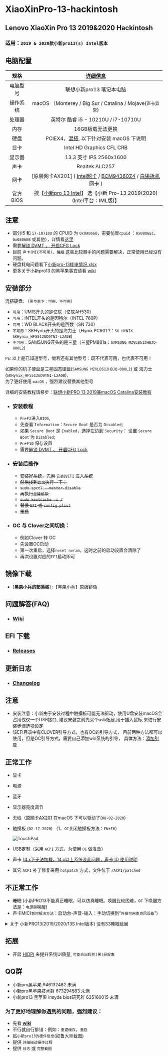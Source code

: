 # XiaoXinPro-13-hackintosh

## Lenovo XiaoXin Pro 13 2019&2020 Hackintosh
### 适用：`2019 & 2020款小新pro13(s) Intel版本`
## 电脑配置
|规格 | [详细信息](https://item.lenovo.com.cn/product/1007854.html) |
|:-: | :-:|
|电脑型号|联想小新pro13 笔记本电脑|
|操作系统|macOS （Monterey / Big Sur / Catalina / Mojave(`声卡异常`) |
|处理器|英特尔 酷睿 i5 - 10210U / i7-10710U|
|内存|16GB板载无法更换|
|硬盘|PCIEX4，[混搭](https://zhuanlan.zhihu.com/p/89874980), 以下针对安装 macOS 下说明 |
|显卡|Intel HD Graphics CFL CRB|（UHD620）|
|显示器|13.3 英寸 IPS 2560x1600|
|声卡| Realtek ALC257|
|网卡|[原装网卡AX201] ( [Intel网卡](https://github.com/daliansky/XiaoXinPro-13-hackintosh/wiki/Intel%E7%BD%91%E5%8D%A1) / [BCM94360Z4](https://github.com/daliansky/XiaoXinPro-13-hackintosh/wiki/BCM94360Z4%E5%9B%9B%E5%A4%A9%E7%BA%BF) / [白果拆机网卡](https://github.com/daliansky/XiaoXinPro-13-hackintosh/wiki/%E7%99%BD%E6%9E%9C%E6%8B%86%E6%9C%BA%E7%BD%91%E5%8D%A1) ) |
|官方BIOS|搜【[小新pro 13 Intel](https://newsupport.lenovo.com.cn/search_result.html?q=%E5%B0%8F%E6%96%B0pro%2013%20Intel)】 选【小新 Pro-13 2019(2020)(Intel平台：IML版)】|

## 注意
- 部分i5 和 `i7-10710U` 的 CPUID 为 `0x0A0660`，需要仿冒`cpuid` ：`0x0806EC`、`0x0806EB` 或其他），详情看[这里](https://github.com/daliansky/XiaoXinPro-13-hackintosh/wiki/%E6%9F%A5%E7%9C%8B%E6%9C%AC%E6%9C%BACPUID)
- 需要[解锁 DVMT 、 开启CFG Lock](https://github.com/daliansky/XiaoXinPro-13-hackintosh/wiki/DVMT%E8%A1%A5%E4%B8%81#%E6%B5%8B%E8%AF%95%E7%89%88bios)
- 目前 `声卡(MIC不可用)`、~~`睡眠`~~ 这些比较棘手的问题需要解决，正常使用已经没有问题。
- 硬盘耗电问题看下[小新pro-13耗电情况.xlsx](https://github.com/daliansky/XiaoXinPro-13-hackintosh/tree/master/EFI/Document)
- 更多关于小新pro13  的黑苹果事宜请看 [wiki](https://github.com/daliansky/XiaoXinPro-13-hackintosh/wiki)

## 安装部分

混搭硬盘: （`黑苹果下：可用、不可用`）
- `可用`：UMIS开头的是忆联（忆联AH530）
- `可用`：INTEL开头的是因特尔（INTEL 760P)
- `可用`：WD BLACK开头的是西数（SN 730)
- `不可用`：SKHynix开头的是海力士（Hynix PC601 ?：`SK HYNIX SKHynix_HFS512GD9TNI-L2A0B`)
- `不可用`：SAMSUNG开头的是三星（三星PM981a：`SAMSUNG MZVLB512HBJQ-000L2`)  

`PS`: 以上是已知道型号，倘若还有其他型号：既不代表可用，也代表不可用！


如果你的机子硬盘是三星固态硬盘(`SAMSUNG MZVLB512HBJQ-000L2`) 或 海力士(`SKHynix_HFS512GD9TNI-L2A0B`)，  
为了更好使用 `macOS` ，强烈建议替换其他型号 

详细的安装教程请移步：[联想小新PRO 13 2019兼macOS Catalina安装教程](https://blog.daliansky.net/Lenovo-Xiaoxin-PRO-13-2019-and-macOS-Catalina-Installation-Tutorial.html) 

- ### 安装教程

    - `Fn+F2`进入`BIOS`,
    - 先查看 `Information`：`Secure Boot` 是否为 `Disabled`;
    - 如果 `Secure Boot` 是 `Enabled`，选择左边到 `Security`： 设置 `Secure Boot` 为 `Disabled`;
    - `Fn+F10` 保存设置
    - 需要[解锁 DVMT 、 开启CFG Lock](https://github.com/daliansky/XiaoXinPro-13-hackintosh/wiki/DVMT%E8%A1%A5%E4%B8%81#%E6%B5%8B%E8%AF%95%E7%89%88bios)  


- ### ~~安装后操作~~

    - ~~安装好系统，先用 `安装的EFI` 进入系统~~
    - ~~然后找到`终端`执行一下：~~
    - ~~`sudo spctl --master-disable`~~
    - ~~再执行`重建缓存`:~~
    - ~~`sudo kextcache -i /`~~
    - ~~替换 `EFI` 或 `config.plist`~~
    - ~~重启~~

- ### OC 与 Clover之间切换：
   - 例如Clover 转 OC
   - 先设置OC启动
   - 第一次重启，选择`reset nvram`，这时之前的启动设置会清除了
   - 再次设置对应的`EFI`启动即可

     
   
## 镜像下载
  
  - [[**黑果小兵的部落阁**] :【黑果小兵】原版镜像](https://blog.daliansky.net/categories/下载/镜像/)

## 问题解答(FAQ)
  - ### [Wiki](https://github.com/daliansky/XiaoXinPro-13-hackintosh/wiki)

## EFI 下载
  - ### [Releases](https://github.com/daliansky/XiaoXinPro-13-2019-hackintosh/releases)

## 更新日志  
  - ### [Changelog](Changelog.md)

## 注意

- 安装注意：小新由于安装过程中触摸板可能无法驱动，使用U盘安装macOS会占用仅仅一个USB接口,
  建议安装之前先买个usb拓展,用于插入鼠标,来进行安装步骤选项设定
- 该EFI目录中有CLOVER引导方式，也有OC的引导方式，
  目前两种方法都可以使用，但是OC引导方式，需要自己添加win系统的引导，
  具体方法：[添加引导](EFI/Document/OC-引导多系统@OC-xlivans.md)
## 正常工作
- 显卡

- 电源

- 蓝牙

- 显示器亮度调节

- 无线（[原网卡AX201](https://github.com/daliansky/XiaoXinPro-13-hackintosh/wiki/%E5%B0%8F%E6%96%B0pro13%E5%9C%A8macOS%E7%B3%BB%E7%BB%9F%E4%B8%8B%E5%8F%AF%E4%BD%BF%E7%94%A8%E7%9A%84%E7%BD%91%E5%8D%A1) 在macOS 下可以驱动了(`08-02-2020`)

- 触摸板 (`02-17-2020`) （1、`OC`关闭触摸板方法：`FN+F6`）

  ![TouchPad](./screenshot/TouchPad.png)

- USB定制（采用 `ACPI` 方式，为使用 `OC` 做准备）

- 声卡 [14.x下无法加载，14.x以上系统没此问题，声卡 ID 使用说明](Changelog.md#oc--clover-%E5%85%B3%E4%BA%8E%E5%A3%B0%E5%8D%A1id-%E4%BD%BF%E7%94%A8%E6%83%85%E5%86%B5)

- 其它 `ACPI` 补丁修复采用 `hotpatch` 方式，文件位于 `/ACPI/patched`

## 不正常工作
- ~~睡眠~~ (小新PRO13不能真正睡眠，可以仿真睡眠。唤醒比较困难，`OC` 下唤醒方法是：`电源键`唤醒)
- 声卡MIC(`暂时解决方法`：启动台-声音-输入：手动切换到“`外接可用麦克风设备`”)
<details>
<summary>关于 小新PRO13(2019/2020/13S Intel版本) 没有S3睡眠延展</summary>
<p>D0 就是正常工作状态，S0 是 D0 的电源管理，S0睡眠应该是不存在的，说 S0 睡眠，本质就是 D0 状态下进入了空闲，所以有了空闲状态下的电源管理，这个机器没有 S3睡眠，没有设计相关硬件</p>
<p>但因 ACPI 有了 S3才导致苹果试图进入睡眠，但因缺少必须的硬件最终失败，对于 Windows 不妨碍</p>更详细的说明移步<a href="https://github.com/daliansky/OC-little" target="_blank">OC-little</a>
</details>

## 拓展
- 开启 [HIDPI](https://github.com/xzhih/one-key-hidpi) 来提升系统UI质量, `可能会出现花(黑)屏现象`

## QQ群
- 小新pro黑苹果    946132482  未满
- 小新pro黑苹果技术群 673294583 未满
- 小新pro13 黑苹果 insyde bios研究群 635160015  未满
### 为了更好地理解你遇到的问题，强烈建议：
- 先看 **[wiki](https://github.com/daliansky/XiaoXinPro-13-hackintosh/wiki)**   
- 不行就自行排错：例如：`重建缓存`，`重启`
- 贴`小新pro13的硬件信息`(如鲁大师截图)
- 提供 `详细描述操作过程`
- 提供 `日志` 或 `完整截图`
